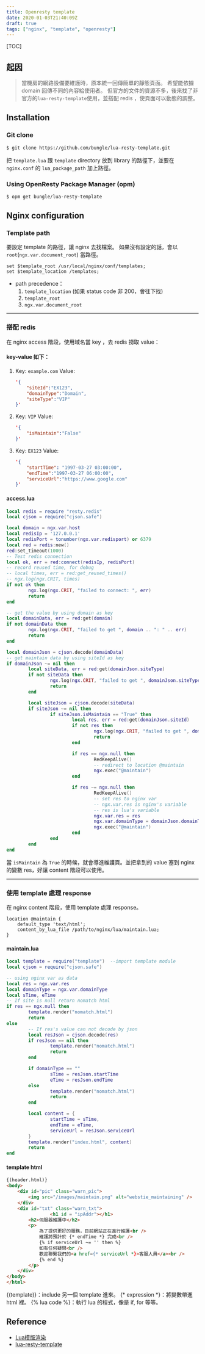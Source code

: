 ```yaml
---
title: Openresty template
date: 2020-01-03T21:40:09Z
draft: true
tags: ["nginx", "template", "openresty"]
---
```

[TOC]
## 起因
> 當機房的網路設備要維護時，原本統一回傳簡單的靜態頁面。
> 希望能依據 domain 回傳不同的內容給使用者。 
> 但官方的文件的資源不多，後來找了非官方的`lua-resty-template`使用，並搭配 redis ，使頁面可以動態的調整。

## Installation
### Git clone 
```bash
$ git clone https://github.com/bungle/lua-resty-template.git
```
把 `template.lua` 跟 `template` directory 放到 library 的路徑下，並要在 `nginx.conf` 的 `lua_package_path` 加上路徑。

### Using OpenResty Package Manager (opm)
```bash
$ opm get bungle/lua-resty-template
```

## Nginx configuration

### Template path
要設定 template 的路徑，讓 nginx 去找檔案。
如果沒有設定的話，會以 `root`(`ngx.var.document_root`) 當路徑。

```nginx
set $template_root /usr/local/nginx/conf/templates;
set $template_location /templates;
```

- path precedence：
  1. `template_location` (如果 status code 非 200，會往下找)
  2. `template_root`
  3. `ngx.var.document_root`

---

### 搭配 redis
在 nginx access 階段，使用域名當 key ，去 redis 撈取 value：

#### key-value 如下：
1.  Key: `example.com`
    Value:
    ```json
    '{
        "siteId":"EX123",
        "domainType":"Domain",
        "siteType":"VIP"
    }'
    ```
2.  Key: `VIP`
    Value:
    ```json
    '{
        "isMaintain":"False"
    }'
    ```
3.  Key: `EX123`
    Value: 
    ```json
    '{
        "startTime": "1997-03-27 03:00:00",
        "endTime":"1997-03-27 06:00:00",
        "serviceUrl":"https://www.google.com"
    }'
    ```

#### access.lua
```lua
local redis = require "resty.redis"
local cjson = require("cjson.safe")

local domain = ngx.var.host
local redisIp = '127.0.0.1'
local redisPort = tonumber(ngx.var.redisport) or 6379
local red = redis:new()
red:set_timeout(1000)
-- Test redis connection
local ok, err = red:connect(redisIp, redisPort)
-- record reused time, for debug
-- local times, err = red:get_reused_times()
-- ngx.log(ngx.CRIT, times)
if not ok then
        ngx.log(ngx.CRIT, "failed to connect: ", err)
        return
end

-- get the value by using domain as key
local domainData, err = red:get(domain)
if not domainData then
        ngx.log(ngx.CRIT, "failed to get ", domain .. ": " .. err)
        return
end

local domainJson = cjson.decode(domainData)
-- get maintain data by using siteId as key
if domainJson ~= nil then
        local siteData, err = red:get(domainJson.siteType)
        if not siteData then
                ngx.log(ngx.CRIT, "failed to get ", domainJson.siteType .. ": " .. err)
                return
        end

        local siteJson = cjson.decode(siteData)
        if siteJson ~= nil then
                if siteJson.isMaintain == "True" then
                        local res, err = red:get(domainJson.siteId)
                        if not res then
                                ngx.log(ngx.CRIT, "failed to get ", domainJson.siteId .. ": " .. err)
                                return
                        end

                        if res == ngx.null then
                                RedKeepAlive()
                                -- redirect to location @maintain
                                ngx.exec("@maintain")
                        end

                        if res ~= ngx.null then
                                RedKeepAlive()
                                -- set res to nginx var 
                                -- ngx.var.res is nginx's variable
                                -- res is lua's variable
                                ngx.var.res = res
                                ngx.var.domainType = domainJson.domainType
                                ngx.exec("@maintain")
                        end
                end
        end
end
```

當 `isMaintain` 為 `True` 的時候，就會導進維護頁。並把拿到的 value 塞到 nginx 的變數 res，好讓 content 階段可以使用。

---

### 使用 template 處理 response
在 nginx content 階段，使用 template 處理 response。
```nginx
location @maintain {
    default_type 'text/html';
    content_by_lua_file /path/to/nginx/lua/maintain.lua;
}
```

#### maintain.lua
```lua
local template = require("template")  --import template module
local cjson = require("cjson.safe")

-- using nginx var as data
local res = ngx.var.res
local domainType = ngx.var.domainType
local sTime, eTime
-- If site is null return nomatch html
if res == ngx.null then
        template.render("nomatch.html")
        return
else
        -- If res's value can not decode by json
        local resJson = cjson.decode(res)
        if resJson == nil then
                template.render("nomatch.html")
                return
        end

        if domainType == ""
                sTime = resJson.startTime
                eTime = resJson.endTime
        else
                template.render("nomatch.html")
                return
        end

        local content = {
                startTime = sTime,
                endTime = eTime,
                serviceUrl = resJson.serviceUrl
        }
        template.render("index.html", content)
        return
end
```

#### template html
```html
{(header.html)}
<body>
    <div id="pic" class="warn_pic">
        <img src="/images/maintain.png" alt="webstie_maintaining" />
    </div>
    <div id="txt" class="warn_txt">
                <h1 id = "ipAddr"></h1>
        <h2>伺服器維護中</h2>
        <p>
            為了提供更好的服務，目前網站正在進行維護<br />
            維護將預計於 {* endTime *} 完成<br />
            {% if serviceUrl ~= '' then %}
            如有任何疑問<br />
            歡迎聯繫我們的<a href={* serviceUrl *}>客服人員</a><br />
            {% end %}
        </p>
    </div>
</body>
</html>
```
{(template)}：include 另一個 template 進來。
{* expression *}：將變數帶進 html 裡。
{% lua code %}：執行 lua 的程式，像是 if, for 等等。

## Reference
- [Lua模版渲染](https://www.kancloud.cn/inwsy/project/1129452)
- [lua-resty-template](https://github.com/bungle/lua-resty-template)